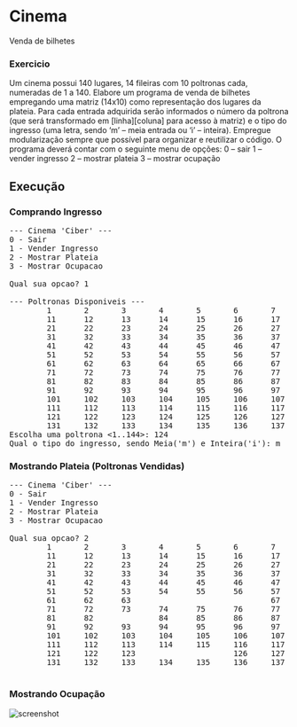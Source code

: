 # Cinema
Venda de bilhetes

### Exercicio 
Um cinema possui 140 lugares, 14 fileiras com 10 poltronas cada, numeradas de 1 a 140. Elabore um
programa de venda de bilhetes empregando uma matriz (14x10) como representação dos lugares da
plateia. Para cada entrada adquirida serão informados o número da poltrona (que será transformado
em [linha][coluna] para acesso à matriz) e o tipo do ingresso (uma letra, sendo ‘m’ – meia entrada ou ‘i’
– inteira). Empregue modularização sempre que possível para organizar e reutilizar o código.
O programa deverá contar com o seguinte menu de opções:
0 – sair
1 – vender ingresso
2 – mostrar plateia
3 – mostrar ocupação

## Execução 
### Comprando Ingresso
<pre>
--- Cinema 'Ciber' ---
0 - Sair
1 - Vender Ingresso
2 - Mostrar Plateia
3 - Mostrar Ocupacao

Qual sua opcao? 1

--- Poltronas Disponiveis ---
        1       2       3       4       5       6       7       8       9       10
        11      12      13      14      15      16      17      18      19      20
        21      22      23      24      25      26      27      28      29      30
        31      32      33      34      35      36      37      38      39      40
        41      42      43      44      45      46      47      48      49      50
        51      52      53      54      55      56      57      58      59      60
        61      62      63      64      65      66      67      68      69      70 
        71      72      73      74      75      76      77      78      79      80
        81      82      83      84      85      86      87      88      89      90
        91      92      93      94      95      96      97      98      99      100
        101     102     103     104     105     106     107     108     109     110
        111     112     113     114     115     116     117     118     119     120
        121     122     123     124     125     126     127     128     129     130
        131     132     133     134     135     136     137     138     139     140 
Escolha uma poltrona <1..144>: 124
Qual o tipo do ingresso, sendo Meia('m') e Inteira('i'): m
</pre>

### Mostrando Plateia (Poltronas Vendidas)
<pre>
--- Cinema 'Ciber' ---
0 - Sair
1 - Vender Ingresso
2 - Mostrar Plateia
3 - Mostrar Ocupacao

Qual sua opcao? 2
        1       2       3       4       5       6       7       8       9       10 
        11      12      13      14      15      16      17      18      19      20
        21      22      23      24      25      26      27      28      29      30
        31      32      33      34      35      36      37      38      39      40
        41      42      43      44      45      46      47      48      49      50
        51      52      53      54      55      56      57      58      59      60
        61      62      63                              67      68      69      70 
        71      72      73      74      75      76      77      78      79      80
        81      82              84      85      86      87              89      90
        91      92      93      94      95      96      97      98      99      100
        101     102     103     104     105     106     107     108     109     110
        111     112     113     114     115     116     117     118     119     120
        121     122     123                     126     127     128     129     130 
        131     132     133     134     135     136     137                     140

</pre>

### Mostrando Ocupação 
![screenshot](https://cdn.discordapp.com/attachments/840637212126347264/899004411521695784/unknown.png)